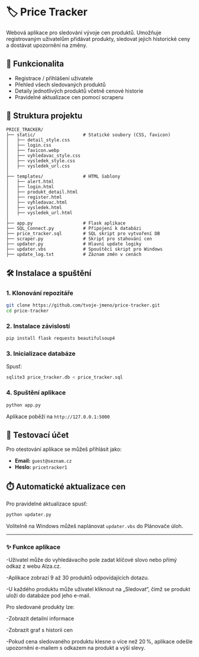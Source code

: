 
# 🏷️ Price Tracker

Webová aplikace pro sledování vývoje cen produktů. Umožňuje registrovaným uživatelům přidávat produkty, sledovat jejich historické ceny a dostávat upozornění na změny.

## 🧰 Funkcionalita

- Registrace / přihlášení uživatele
- Přehled všech sledovaných produktů
- Detaily jednotlivých produktů včetně cenové historie
- Pravidelné aktualizace cen pomocí scraperu

## 📁 Struktura projektu

```
PRICE_TRACKER/
├── static/                  # Statické soubory (CSS, favicon)
│   ├── detail_style.css
│   ├── login.css
│   ├── favicon.webp
│   ├── vyhledavac_style.css
│   ├── vysledek_style.css
│   ├── vysledek_url.css
│
├── templates/               # HTML šablony
│   ├── alert.html
│   ├── login.html
│   ├── produkt_detail.html
│   ├── register.html
│   ├── vyhledavac.html
│   ├── vysledek.html
│   ├── vysledek_url.html
│
├── app.py                   # Flask aplikace
├── SQL_Connect.py           # Připojení k databázi
├── price_tracker.sql        # SQL skript pro vytvoření DB
├── scraper.py               # Skript pro stahování cen
├── updater.py               # Hlavní update logiky
├── updater.vbs              # Spouštěcí skript pro Windows
├── update_log.txt           # Záznam změn v cenách
```

## 🛠️ Instalace a spuštění

### 1. Klonování repozitáře

```bash
git clone https://github.com/tvoje-jmeno/price-tracker.git
cd price-tracker
```

### 2. Instalace závislostí

```bash
pip install flask requests beautifulsoup4
```

### 3. Inicializace databáze

Spusť:
```bash
sqlite3 price_tracker.db < price_tracker.sql
```

### 4. Spuštění aplikace

```bash
python app.py
```

Aplikace poběží na `http://127.0.0.1:5000`

## 👤 Testovací účet

Pro otestování aplikace se můžeš přihlásit jako:

- **Email:** `guest@seznam.cz`
- **Heslo:** `pricetracker1`

## ⏱️ Automatické aktualizace cen

Pro pravidelné aktualizace spusť:
```bash
python updater.py
```

Volitelně na Windows můžeš naplánovat `updater.vbs` do Plánovače úloh.

---

### ✨ Funkce aplikace

-Uživatel může do vyhledávacího pole zadat klíčové slovo nebo přímý odkaz z webu Alza.cz.

-Aplikace zobrazí 9 až 30 produktů odpovídajících dotazu.

-U každého produktu může uživatel kliknout na „Sledovat“, čímž se produkt uloží do databáze pod jeho e-mail.

Pro sledované produkty lze:

-Zobrazit detailní informace

-Zobrazit graf s historií cen

-Pokud cena sledovaného produktu klesne o více než 20 %, aplikace odešle upozornění e-mailem s odkazem na produkt a výší slevy.